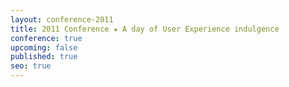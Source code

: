 ```yaml
---
layout: conference-2011
title: 2011 Conference ★ A day of User Experience indulgence
conference: true
upcoming: false
published: true
seo: true
---
```





